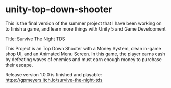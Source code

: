 # unity-top-down-shooter
This is the final version of the summer project that I have been working on to finish a game, and learn more things with Unity 5 and Game Development

Title: Survive The Night TDS

This Project is an Top Down Shooter with a Money System, clean in-game shop UI, and an Animated Menu Screen. In this game, the player earns cash by defeating waves of enemies and must earn enough money to purchase their escape.

Release version 1.0.0 is finished and playable: https://gpmeyers.itch.io/survive-the-night-tds
